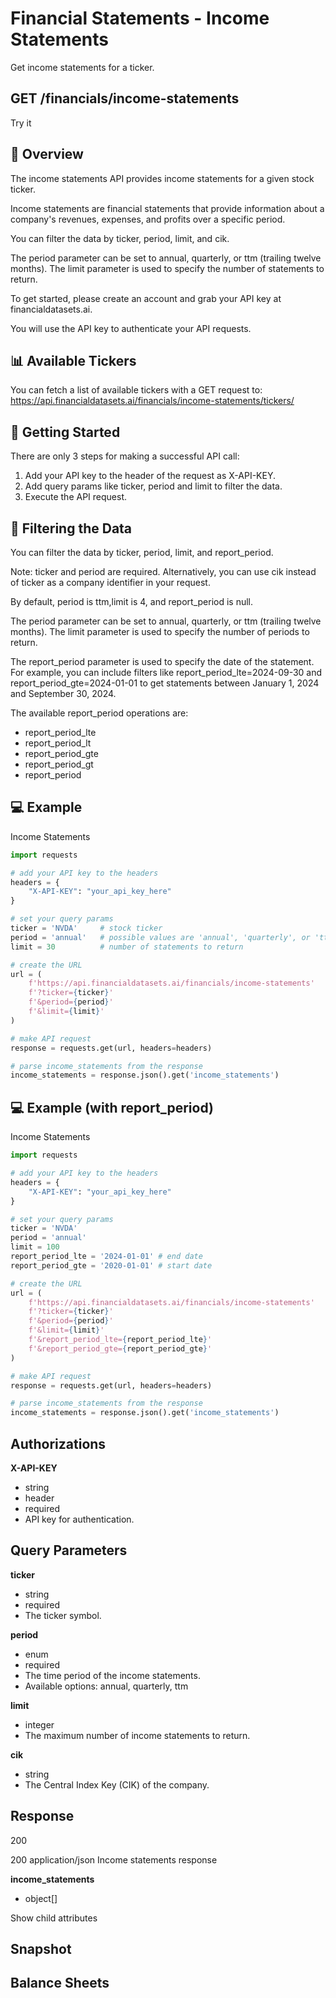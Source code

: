 # Financial Statements - Income Statements
Get income statements for a ticker.

## GET /financials/income-statements

Try it

## 👋 Overview
The income statements API provides income statements for a given stock ticker.

Income statements are financial statements that provide information about a company's revenues, expenses, and profits over a specific period.

You can filter the data by ticker, period, limit, and cik.

The period parameter can be set to annual, quarterly, or ttm (trailing twelve months). The limit parameter is used to specify the number of statements to return.

To get started, please create an account and grab your API key at financialdatasets.ai.

You will use the API key to authenticate your API requests.

## 📊 Available Tickers
You can fetch a list of available tickers with a GET request to: https://api.financialdatasets.ai/financials/income-statements/tickers/

## 🚀 Getting Started
There are only 3 steps for making a successful API call:

1. Add your API key to the header of the request as X-API-KEY.
2. Add query params like ticker, period and limit to filter the data.
3. Execute the API request.

## 🔎 Filtering the Data
You can filter the data by ticker, period, limit, and report_period.

Note: ticker and period are required. Alternatively, you can use cik instead of ticker as a company identifier in your request.

By default, period is ttm,limit is 4, and report_period is null.

The period parameter can be set to annual, quarterly, or ttm (trailing twelve months). The limit parameter is used to specify the number of periods to return.

The report_period parameter is used to specify the date of the statement. For example, you can include filters like report_period_lte=2024-09-30 and report_period_gte=2024-01-01 to get statements between January 1, 2024 and September 30, 2024.

The available report_period operations are:

- report_period_lte
- report_period_lt
- report_period_gte
- report_period_gt
- report_period

## 💻 Example
Income Statements

```python
import requests

# add your API key to the headers
headers = {
    "X-API-KEY": "your_api_key_here"
}

# set your query params
ticker = 'NVDA'     # stock ticker
period = 'annual'   # possible values are 'annual', 'quarterly', or 'ttm'
limit = 30          # number of statements to return

# create the URL
url = (
    f'https://api.financialdatasets.ai/financials/income-statements'
    f'?ticker={ticker}'
    f'&period={period}'
    f'&limit={limit}'
)

# make API request
response = requests.get(url, headers=headers)

# parse income_statements from the response
income_statements = response.json().get('income_statements')
```

## 💻 Example (with report_period)
Income Statements

```python
import requests

# add your API key to the headers
headers = {
    "X-API-KEY": "your_api_key_here"
}

# set your query params
ticker = 'NVDA'   
period = 'annual'
limit = 100      
report_period_lte = '2024-01-01' # end date
report_period_gte = '2020-01-01' # start date

# create the URL
url = (
    f'https://api.financialdatasets.ai/financials/income-statements'
    f'?ticker={ticker}'
    f'&period={period}'
    f'&limit={limit}'
    f'&report_period_lte={report_period_lte}'
    f'&report_period_gte={report_period_gte}'
)

# make API request
response = requests.get(url, headers=headers)

# parse income_statements from the response
income_statements = response.json().get('income_statements')
```

## Authorizations

**X-API-KEY**
- string
- header
- required
- API key for authentication.

## Query Parameters

**ticker**
- string
- required
- The ticker symbol.

**period**
- enum<string>
- required
- The time period of the income statements.
- Available options: annual, quarterly, ttm 

**limit**
- integer
- The maximum number of income statements to return.

**cik**
- string
- The Central Index Key (CIK) of the company.

## Response
200

200
application/json
Income statements response

**income_statements**
- object[]

Show child attributes

## Snapshot
## Balance Sheets 